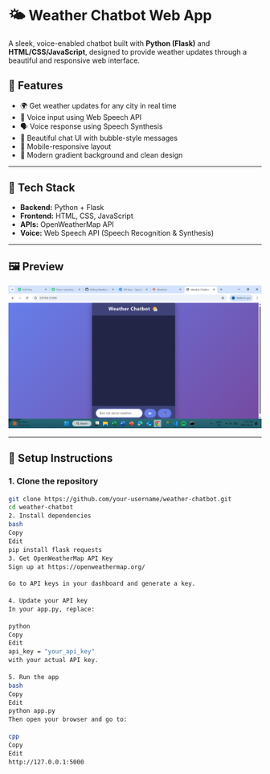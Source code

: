 # 🌤️ Weather Chatbot Web App

A sleek, voice-enabled chatbot built with **Python (Flask)** and **HTML/CSS/JavaScript**, designed to provide weather updates through a beautiful and responsive web interface.

## 🚀 Features

- 🌍 Get weather updates for any city in real time
- 🎤 Voice input using Web Speech API
- 🗣️ Voice response using Speech Synthesis
- 💬 Beautiful chat UI with bubble-style messages
- 📱 Mobile-responsive layout
- 🌈 Modern gradient background and clean design

---

## 🧰 Tech Stack

- **Backend:** Python + Flask
- **Frontend:** HTML, CSS, JavaScript
- **APIs:** OpenWeatherMap API
- **Voice:** Web Speech API (Speech Recognition & Synthesis)

---

## 🖼️ Preview

![Screenshot of Chatbot UI](weatherchatbotpreview.png) <!-- Add your screenshot and rename accordingly -->

---

## 🔧 Setup Instructions

### 1. Clone the repository
```bash
git clone https://github.com/your-username/weather-chatbot.git
cd weather-chatbot
2. Install dependencies
bash
Copy
Edit
pip install flask requests
3. Get OpenWeatherMap API Key
Sign up at https://openweathermap.org/

Go to API keys in your dashboard and generate a key.

4. Update your API key
In your app.py, replace:

python
Copy
Edit
api_key = "your_api_key"
with your actual API key.

5. Run the app
bash
Copy
Edit
python app.py
Then open your browser and go to:

cpp
Copy
Edit
http://127.0.0.1:5000
